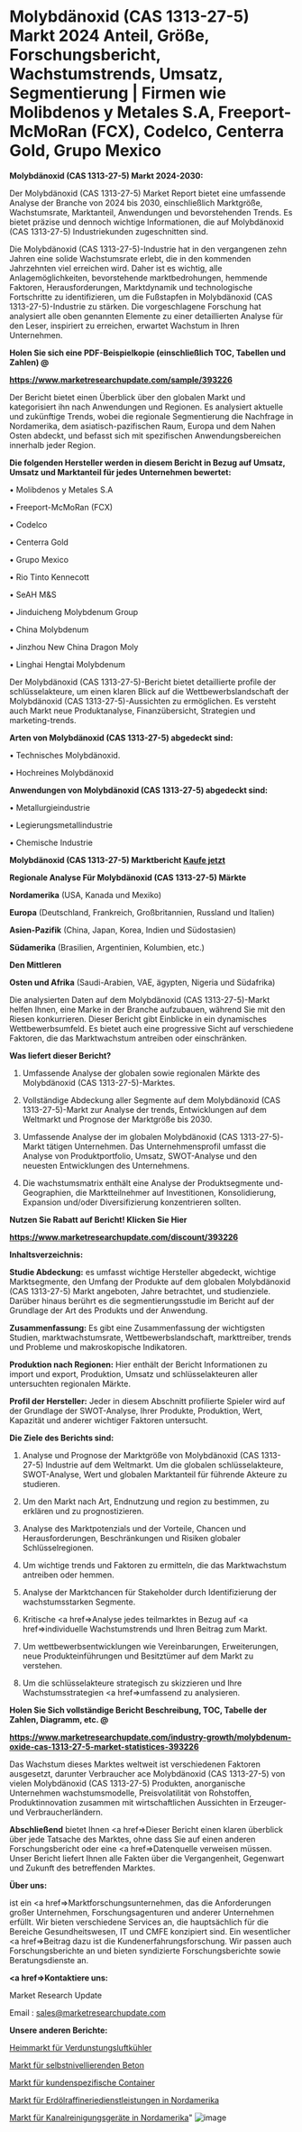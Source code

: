 # Molybdänoxid (CAS 1313-27-5) Markt 2024 Anteil, Größe, Forschungsbericht, Wachstumstrends, Umsatz, Segmentierung | Firmen wie Molibdenos y Metales S.A, Freeport-McMoRan (FCX), Codelco, Centerra Gold, Grupo Mexico

<strong>Molybdänoxid (CAS 1313-27-5) Markt 2024-2030:</strong>

Der Molybdänoxid (CAS 1313-27-5) Market Report bietet eine umfassende Analyse der Branche von 2024 bis 2030, einschließlich Marktgröße, Wachstumsrate, Marktanteil, Anwendungen und bevorstehenden Trends. Es bietet präzise und dennoch wichtige Informationen, die auf Molybdänoxid (CAS 1313-27-5) Industriekunden zugeschnitten sind.

Die Molybdänoxid (CAS 1313-27-5)-Industrie hat in den vergangenen zehn Jahren eine solide Wachstumsrate erlebt, die in den kommenden Jahrzehnten viel erreichen wird. Daher ist es wichtig, alle Anlagemöglichkeiten, bevorstehende marktbedrohungen, hemmende Faktoren, Herausforderungen, Marktdynamik und technologische Fortschritte zu identifizieren, um die Fußstapfen in Molybdänoxid (CAS 1313-27-5)-Industrie zu stärken. Die vorgeschlagene Forschung hat analysiert alle oben genannten Elemente zu einer detaillierten Analyse für den Leser, inspiriert zu erreichen, erwartet Wachstum in Ihren Unternehmen.



<strong>Holen Sie sich eine PDF-Beispielkopie (einschließlich TOC, Tabellen und Zahlen) @
</strong>

<strong><a href=https://www.marketresearchupdate.com/sample/393226>

<strong>https://www.marketresearchupdate.com/sample/393226</u></font></a></strong></strong>

Der Bericht bietet einen Überblick über den globalen Markt und kategorisiert ihn nach Anwendungen und Regionen. Es analysiert aktuelle und zukünftige Trends, wobei die regionale Segmentierung die Nachfrage in Nordamerika, dem asiatisch-pazifischen Raum, Europa und dem Nahen Osten abdeckt, und befasst sich mit spezifischen Anwendungsbereichen innerhalb jeder Region.



<strong>Die folgenden Hersteller werden in diesem Bericht in Bezug auf Umsatz, Umsatz und Marktanteil für jedes Unternehmen bewertet:</strong>

• Molibdenos y Metales S.A

• Freeport-McMoRan (FCX)

• Codelco

• Centerra Gold

• Grupo Mexico

• Rio Tinto Kennecott

• SeAH M&S

• Jinduicheng Molybdenum Group

• China Molybdenum

• Jinzhou New China Dragon Moly

• Linghai Hengtai Molybdenum

Der Molybdänoxid (CAS 1313-27-5)-Bericht bietet detaillierte profile der schlüsselakteure, um einen klaren Blick auf die Wettbewerbslandschaft der Molybdänoxid (CAS 1313-27-5)-Aussichten zu ermöglichen. Es versteht auch Markt neue Produktanalyse, Finanzübersicht, Strategien und marketing-trends.



<strong>Arten von Molybdänoxid (CAS 1313-27-5) abgedeckt sind:</strong>

• Technisches Molybdänoxid.

• Hochreines Molybdänoxid



<strong>Anwendungen von Molybdänoxid (CAS 1313-27-5) abgedeckt sind:</strong>

• Metallurgieindustrie

• Legierungsmetallindustrie

• Chemische Industrie



<strong>Molybdänoxid (CAS 1313-27-5) Marktbericht <a href=https://www.marketresearchupdate.com/buynow/393226>Kaufe jetzt</a></strong>



<strong>Regionale Analyse Für Molybdänoxid (CAS 1313-27-5) Märkte</strong>



<strong>Nordamerika</strong> (USA, Kanada und Mexiko)



<strong>Europa</strong> (Deutschland, Frankreich, Großbritannien, Russland und Italien)



<strong>Asien-Pazifik</strong> (China, Japan, Korea, Indien und Südostasien)



<strong>Südamerika</strong> (Brasilien, Argentinien, Kolumbien, etc.)



<strong>Den Mittleren</strong> 

<strong>Osten und Afrika</strong> (Saudi-Arabien, VAE, ägypten, Nigeria und Südafrika)

Die analysierten Daten auf dem Molybdänoxid (CAS 1313-27-5)-Markt helfen Ihnen, eine Marke in der Branche aufzubauen, während Sie mit den Riesen konkurrieren. Dieser Bericht gibt Einblicke in ein dynamisches Wettbewerbsumfeld. Es bietet auch eine progressive Sicht auf verschiedene Faktoren, die das Marktwachstum antreiben oder einschränken.



<strong>Was liefert dieser Bericht?</strong>

1. Umfassende Analyse der globalen sowie regionalen Märkte des Molybdänoxid (CAS 1313-27-5)-Marktes.

2. Vollständige Abdeckung aller Segmente auf dem Molybdänoxid (CAS 1313-27-5)-Markt zur Analyse der trends, Entwicklungen auf dem Weltmarkt und Prognose der Marktgröße bis 2030.

3. Umfassende Analyse der im globalen Molybdänoxid (CAS 1313-27-5)-Markt tätigen Unternehmen. Das Unternehmensprofil umfasst die Analyse von Produktportfolio, Umsatz, SWOT-Analyse und den neuesten Entwicklungen des Unternehmens.

4. Die wachstumsmatrix enthält eine Analyse der Produktsegmente und-Geographien, die Marktteilnehmer auf Investitionen, Konsolidierung, Expansion und/oder Diversifizierung konzentrieren sollten.



<strong>Nutzen Sie Rabatt auf Bericht! Klicken Sie Hier
</strong>

<strong><a href=https://www.marketresearchupdate.com/discount/393226>https://www.marketresearchupdate.com/discount/393226</b></u></font></strong></a>



<strong>Inhaltsverzeichnis:</strong>



<strong>Studie Abdeckung:</strong> es umfasst wichtige Hersteller abgedeckt, wichtige Marktsegmente, den Umfang der Produkte auf dem globalen Molybdänoxid (CAS 1313-27-5) Markt angeboten, Jahre betrachtet, und studienziele. Darüber hinaus berührt es die segmentierungsstudie im Bericht auf der Grundlage der Art des Produkts und der Anwendung.



<strong>Zusammenfassung:</strong> Es gibt eine Zusammenfassung der wichtigsten Studien, marktwachstumsrate, Wettbewerbslandschaft, markttreiber, trends und Probleme und makroskopische Indikatoren.



<strong>Produktion nach Regionen:</strong> Hier enthält der Bericht Informationen zu import und export, Produktion, Umsatz und schlüsselakteuren aller untersuchten regionalen Märkte.



<strong>Profil der Hersteller:</strong> Jeder in diesem Abschnitt profilierte Spieler wird auf der Grundlage der SWOT-Analyse, Ihrer Produkte, Produktion, Wert, Kapazität und anderer wichtiger Faktoren untersucht.



<strong>Die Ziele des Berichts sind:</strong>

1) Analyse und Prognose der Marktgröße von Molybdänoxid (CAS 1313-27-5) Industrie auf dem Weltmarkt.
Um die globalen schlüsselakteure, SWOT-Analyse, Wert und globalen Marktanteil für führende Akteure zu studieren.

2) Um den Markt nach Art, Endnutzung und region zu bestimmen, zu erklären und zu prognostizieren.

3) Analyse des Marktpotenzials und der Vorteile, Chancen und Herausforderungen, Beschränkungen und Risiken globaler Schlüsselregionen.

4) Um wichtige trends und Faktoren zu ermitteln, die das Marktwachstum antreiben oder hemmen.

5) Analyse der Marktchancen für Stakeholder durch Identifizierung der wachstumsstarken Segmente.

6) Kritische <a href=>Analyse</a> jedes teilmarktes in Bezug auf <a href=>individuelle</a> Wachstumstrends und Ihren Beitrag zum Markt.

7) Um wettbewerbsentwicklungen wie Vereinbarungen, Erweiterungen, neue Produkteinführungen und Besitztümer auf dem Markt zu verstehen.

8) Um die schlüsselakteure strategisch zu skizzieren und Ihre Wachstumsstrategien <a href=>umfassend</a> zu analysieren.



<strong>Holen Sie Sich vollständige Bericht Beschreibung, TOC, Tabelle der Zahlen, Diagramm, etc. @ </strong>

<strong><a href=https://www.marketresearchupdate.com/industry-growth/molybdenum-oxide-cas-1313-27-5-market-statistices-393226>https://www.marketresearchupdate.com/industry-growth/molybdenum-oxide-cas-1313-27-5-market-statistices-393226</a></font></strong>

Das Wachstum dieses Marktes weltweit ist verschiedenen Faktoren ausgesetzt, darunter Verbraucher ace Molybdänoxid (CAS 1313-27-5) von vielen Molybdänoxid (CAS 1313-27-5) Produkten, anorganische Unternehmen wachstumsmodelle, Preisvolatilität von Rohstoffen, Produktinnovation zusammen mit wirtschaftlichen Aussichten in Erzeuger-und Verbraucherländern.



<strong>Abschließend</strong> bietet Ihnen <a href=>Dieser</a> Bericht einen klaren überblick über jede Tatsache des Marktes, ohne dass Sie auf einen anderen Forschungsbericht oder eine <a href=>Datenquelle</a> verweisen müssen. Unser Bericht liefert Ihnen alle Fakten über die Vergangenheit, Gegenwart und Zukunft des betreffenden Marktes.



<strong>Über uns:</strong>

 ist ein <a href=>Marktfors</a>chungsunternehmen, das die Anforderungen großer Unternehmen, Forschungsagenturen und anderer Unternehmen erfüllt. Wir bieten verschiedene Services an, die hauptsächlich für die Bereiche Gesundheitswesen, IT und CMFE konzipiert sind. Ein wesentlicher <a href=>Beitrag</a> dazu ist die Kundenerfahrungsforschung. Wir passen auch Forschungsberichte an und bieten syndizierte Forschungsberichte sowie Beratungsdienste an.



<strong><a href=>Kontaktiere uns:</a></strong>

Market Research Update

Email : sales@marketresearchupdate.com



<strong>Unsere anderen Berichte:</strong>

<a href=https://www.linkedin.com/pulse/evaporative-air-cooler-home-market-2023-what>Heimmarkt für Verdunstungsluftkühler</a>

<a href=https://www.linkedin.com/pulse/self-levelling-concrete-market-report-2023-top>Markt für selbstnivellierenden Beton</a>

<a href=https://www.linkedin.com/pulse/custom-containers-market-outlooks-2023-size>Markt für kundenspezifische Container</a>

<a href=https://www.linkedin.com/pulse/north-america-petroleum-refinery-service-market>Markt für Erdölraffineriedienstleistungen in Nordamerika</a>

<a href=https://www.linkedin.com/pulse/north-america-sewer-drain-cleaning-equipment-market-size>Markt für Kanalreinigungsgeräte in Nordamerika</a>"
![image](https://github.com/Gayatrikarjule/Market-Analysis-360/assets/97346546/a6712a95-a6a4-45f7-9af3-bea35545e24f)
